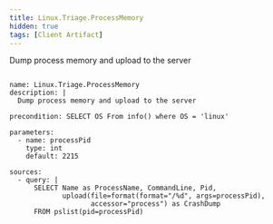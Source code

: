 ```yaml
---
title: Linux.Triage.ProcessMemory
hidden: true
tags: [Client Artifact]
---
```


Dump process memory and upload to the server


<pre><code class="language-yaml">
name: Linux.Triage.ProcessMemory
description: |
  Dump process memory and upload to the server

precondition: SELECT OS From info() where OS = 'linux'

parameters:
  - name: processPid
    type: int
    default: 2215

sources:
  - query: |
      SELECT Name as ProcessName, CommandLine, Pid,
             upload(file=format(format="/%d", args=processPid),
                    accessor="process") as CrashDump
      FROM pslist(pid=processPid)

</code></pre>

